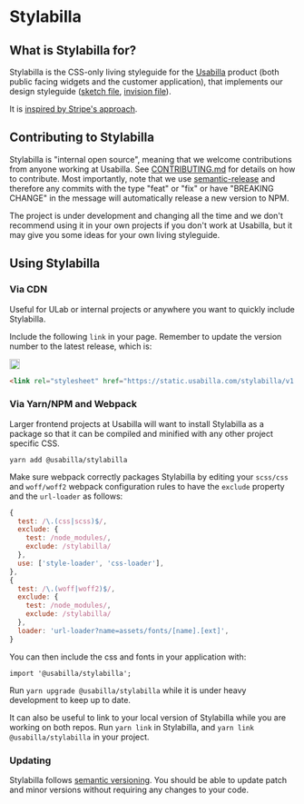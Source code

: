 # Stylabilla

## What is Stylabilla for?
Stylabilla is the CSS-only living styleguide for the [Usabilla](http://www.usabilla.com) product (both public facing widgets and the customer application), that implements our design styleguide ([sketch file](https://drive.google.com/drive/folders/0B6skUBevTtRIZ1l0eTlmMzVOWmM?usp=sharing), [invision file](https://invis.io/Y2C9FUS6Z)).

It is [inspired by Stripe's approach](http://www.youtube.com/watch?feature=player_embedded&v=NHpSmJrEvRQ).

## Contributing to Stylabilla
Stylabilla is "internal open source", meaning that we welcome contributions from anyone working at Usabilla. See [CONTRIBUTING.md](https://github.com/usabilla/stylabilla/blob/master/CONTRIBUTING.md) for details on how to contribute. Most importantly, note that we use [semantic-release](https://github.com/semantic-release/semantic-release) and therefore any commits with the type "feat" or "fix" or have "BREAKING CHANGE" in the message will automatically release a new version to NPM.

The project is under development and changing all the time and we don't recommend using it in your own projects if you don't work at Usabilla, but it may give you some ideas for your own living styleguide.

## Using Stylabilla

### Via CDN
Useful for ULab or internal projects or anywhere you want to quickly include Stylabilla.

Include the following `link` in your page. Remember to update the version number to the latest release, which is:

<a href="https://badge.fury.io/js/%40usabilla%2Fstylabilla"><img src="https://badge.fury.io/js/%40usabilla%2Fstylabilla.svg" alt="npm version" height="18"></a>

```HTML
<link rel="stylesheet" href="https://static.usabilla.com/stylabilla/v1.5.0/stylabilla.css"/>
```

### Via Yarn/NPM and Webpack
Larger frontend projects at Usabilla will want to install Stylabilla as a package so that it can be compiled and minified with any other project specific CSS.

```
yarn add @usabilla/stylabilla
```

Make sure webpack correctly packages Stylabilla by editing your `scss/css` and `woff/woff2`  webpack configuration rules to have the `exclude` property and the `url-loader` as follows:

```JavaScript
{
  test: /\.(css|scss)$/,
  exclude: {
    test: /node_modules/,
    exclude: /stylabilla/
  },
  use: ['style-loader', 'css-loader'],
},
{
  test: /\.(woff|woff2)$/,
  exclude: {
    test: /node_modules/,
    exclude: /stylabilla/
  },
  loader: 'url-loader?name=assets/fonts/[name].[ext]',
}
```

You can then include the css and fonts in your application with:
```
import '@usabilla/stylabilla';
```
Run `yarn upgrade @usabilla/stylabilla` while it is under heavy development to keep up to date.

It can also be useful to link to your local version of Stylabilla while you are working on both repos. Run `yarn link` in Stylabilla, and `yarn link @usabilla/stylabilla` in your project.

### Updating

Stylabilla follows [semantic versioning](http://semver.org). You should be able to update patch and minor versions without requiring any changes to your code.
